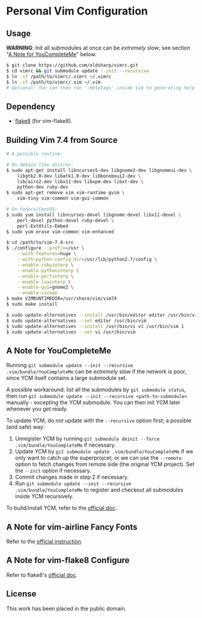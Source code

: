 Personal Vim Configuration
==========================


Usage
-----

**WARNING**: Init all submodules at once can be *extremely* slow; see section "[A Note for YouCompleteMe](#a-note-for-youcompleteme)" below.

```sh
$ git clone https://github.com/oldsharp/vimrc.git
$ cd vimrc && git submodule update --init --recursive
$ ln -sf /path/to/vimrc/.vimrc ~/.vimrc
$ ln -sf /path/to/vimrc/.vim ~/.vim
# Optional: You can then run ':Helptags' inside Vim to generating help tags.
```


Dependency
----------

 - [flake8](https://pypi.python.org/pypi/flake8/) (for vim-flake8).


Building Vim 7.4 from Source
----------------------------

```sh
# A possible routine:

# On debain-like distros:
$ sudo apt-get install libncurses5-dev libgnome2-dev libgnomeui-dev \
    libgtk2.0-dev libatk1.0-dev libbonoboui2-dev \
    libcairo2-dev libx11-dev libxpm-dev libxt-dev \
    python-dev ruby-dev
$ sudo apt-get remove vim vim-runtime gvim \
    vim-tiny vim-common vim-gui-common

# On fedora/CentOS:
$ sudo yum install libncurses-devel libgnome-devel libx11-devel \
    perl-devel python-devel ruby-devel \
    perl-ExtUtils-Embed
$ sudo yum erase vim-common vim-enhanced

$ cd /path/to/vim-7.4-src
$ ./configure --prefix=/usr \
    --with-features=huge \
    --with-python-config-dir=/usr/lib/python2.7/config \
    --enable-rubyinterp \
    --enable-pythoninterp \
    --enable-perlinterp \
    --enable-luainterp \
    --enable-gui=gnome2 \
    --enable-cscope
$ make VIMRUNTIMEDIR=/usr/share/vim/vim74
$ sudo make install

$ sudo update-alternatives --install /usr/bin/editor editor /usr/bin/vim 1
$ sudo update-alternatives --set editor /usr/bin/vim
$ sudo update-alternatives --install /usr/bin/vi vi /usr/bin/vim 1
$ sudo update-alternatives --set vi /usr/bin/vim
```


A Note for YouCompleteMe
------------------------

Running `git submodule update --init --recursive .vim/bundle/YouCompleteMe` can be *extremely* slow if the network is poor, since YCM itself contains a large submodule set.

A possible workaround: list all the submodules by `git submodule status`, then run `git submodule update --init --recursive <path-to-submodule>` manually - excepting the YCM submodule.  You can then init YCM later whenever you get ready.

To update YCM, do *not* update with the `--recursive` option first; a possible (and safe) way:

  1. Unregister YCM by running `git submodule deinit --force .vim/bundle/YouCompleteMe` if necessary.
  2. Update YCM by `git submodule update .vim/bundle/YouCompleteMe` if we only want to catch up the superprojcet; or we can use the `--remote` option to fetch changes from remote side (the original YCM project).  Set the `--init` option if necessary.
  3. Commit changes made in step 2 if necessary.
  4. Run `git submodule update --init --recursive .vim/bundle/YouCompleteMe` to register and checkout all submodules inside YCM recursively.

To build/install YCM, refer to the [official doc](https://github.com/Valloric/YouCompleteMe/blob/master/README.md#installation).


A Note for vim-airline Fancy Fonts
----------------------------------

Refer to the [official instruction](https://github.com/bling/vim-airline#integrating-with-powerline-fonts).


A Note for vim-flake8 Configure
-------------------------------

Refer to flake8's [official doc](https://flake8.readthedocs.org/en/latest/config.html).


License
-------

This work has been placed in the public domain.
